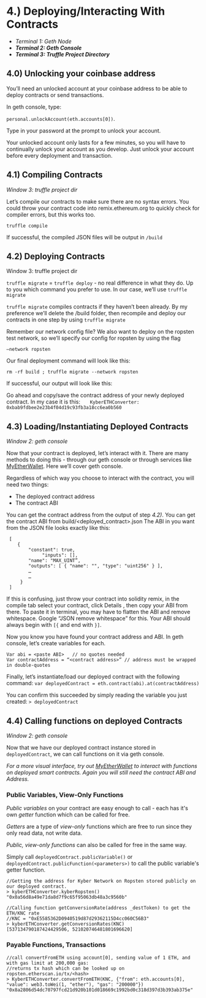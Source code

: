 # 4.) Deploying/Interacting With Contracts
- _Terminal 1: Geth Node_
- **_Terminal 2: Geth Console_**
- **_Terminal 3: Truffle Project Directory_**

## 4.0) Unlocking your coinbase address

You’ll need an unlocked account at your coinbase address to be able to deploy contracts or send transactions.

In geth console, type:

```personal.unlockAccount(eth.accounts[0])```.

Type in your password at the prompt to unlock your account.

Your unlocked account only lasts for a few minutes, so you will have to continually unlock your account as you develop. Just unlock your account before every deployment and transaction.

## 4.1) Compiling Contracts
_Window 3: truffle project dir_

Let’s compile our contracts to make sure there are no syntax errors.
You could throw your contract code into remix.ethereum.org to quickly check for compiler errors, but this works too.

`truffle compile`

If successful, the compiled JSON files will be output in `/build`

## 4.2) Deploying Contracts
Window 3: truffle project dir

`truffle migrate` = `truffle deploy` - no real difference in what they do. Up to you which command you prefer to use. In our case, we’ll use `truffle migrate`

`truffle migrate` compiles contracts if they haven’t been already.
By my preference we’ll delete the /build folder, then recompile and deploy our contracts in one step by using `truffle migrate`

Remember our network config file?
 We also want to deploy on the ropsten test network, so we’ll specify our config for ropsten by using the flag

 `—network ropsten`

Our final deployment command will look like this:

`rm -rf build ; truffle migrate --network ropsten`

If successful, our output will look like this:



Go ahead and copy/save the contract address of your newly deployed contract.
In my case it is this:
`	KyberETHConverter: 0xbab9fdbee2e23b4f04d19c93fb3a18cc6ea0b560`

## 4.3) Loading/Instantiating Deployed Contracts
_Window 2: geth console_

Now that your contract is deployed, let’s interact with it.
There are many methods to doing this - through our geth console or through services like [MyEtherWallet](https://www.myetherwallet.com/#contracts). Here we’ll cover geth console.

Regardless of which way you choose to interact with the contract, you will need two things:
 - The deployed contract address
 - The contract ABI

You can get the contract address from the output of step *4.2)*.
You can get the contract ABI from build/<deployed_contract>.json
The ABI in you want from the JSON file looks exactly like this:
```
 [
	{
		"constant": true,
     		 "inputs": [],
		"name": "MAX_UINT”,
		"outputs": [ { "name": "", "type": "uint256" } ],
		…
		…
   	 }
 ]
```
If this is confusing, just throw your contract into solidity remix, in the compile tab select your contract, click Details , then copy your ABI from there. To paste it in terminal, you may have to flatten the ABI and remove whitespace. Google “JSON remove whitespace” for this.
Your ABI should always begin with `[{` and end with `}]`.

Now you know you have found your contract address and ABI.
In geth console, let’s create variables for each.

```
Var abi = <paste ABI> 	// no quotes needed
Var contractAddress = “<contract address>” // address must be wrapped in double-quotes
```

Finally, let’s instantiate/load our deployed contract with the following command:
`var deployedContract = eth.contract(abi).at(contractAddress)`

You can confirm this succeeded by simply reading the variable you just created:
`> deployedContract`


## 4.4) Calling functions on deployed Contracts
_Window 2: geth console_

Now that we have our deployed contract instance stored in `deployedContract`, we can call functions on it via geth console.

_For a more visual interface, try out [MyEtherWallet](https://www.myetherwallet.com/#contracts) to interact with functions on deployed smart contracts. Again you will still need the contract ABI and Address._

### Public Variables, View-Only Functions
_Public variables_ on your contract are easy enough to call - each has it's own _getter_ function which can be called for free.

_Getters_ are a type of _view-only_ functions which are free to run since they only read data, not write data.

_Public, view-only functions_ can also be called for free in the same way.

Simply call `deployedContract.publicVariable()` or `deployedContract.publicFunction(<parameters>)` to call the public variable's getter function.


```
//Getting the address for Kyber Network on Ropsten stored publicly on our deployed contract.
> kyberETHConverter.kyberRopsten()
"0x0a56d8a49e71da8d7f9c65f95063db48a3c9560b"

//Calling function getConversionRate(address _destToken) to get the ETH/KNC rate
//KNC = "0xE5585362D0940519d87d29362115D4cc060C56B3"
> kyberETHConverter.getConversionRates(KNC)
[537134790187424429506, 521020746481801696620]
```

### Payable Functions, Transactions

```
//call convertFromETH using account[0], sending value of 1 ETH, and with gas limit at 200,000 gas:
//returns tx hash which can be looked up on ropsten.etherscan.io/tx/<hash>
> KyberETHConverter.convertFromETH(KNC, {"from": eth.accounts[0], "value": web3.toWei(1, "ether"), "gas": "200000"})
"0x8a2806d54dc70797fcd21d920b101d018669c1992bd0c318d397d3b393ab375e"

```
